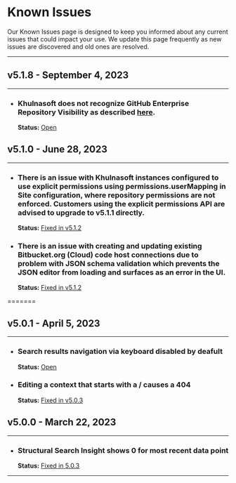 # Known Issues

Our Known Issues page is designed to keep you informed about any current issues that could impact your use. We update this page frequently as new issues are discovered and old ones are resolved.

---

## v5.1.8 - September 4, 2023

---

- ### Khulnasoft does not recognize GitHub Enterprise Repository Visibility as described [here](https://docs.github.com/en/enterprise-server@3.10/repositories/creating-and-managing-repositories/about-repositories#about-repository-visibility).
    **Status:** [Open](https://github.com/khulnasoft/khulnasoft/pull/54419)

## v5.1.0 - June 28, 2023

---

- ### There is an issue with Khulnasoft instances configured to use explicit permissions using permissions.userMapping in Site configuration, where repository permissions are not enforced. Customers using the explicit permissions API are advised to upgrade to v5.1.1 directly.
    **Status:** [Fixed in v5.1.2](https://github.com/khulnasoft/khulnasoft/pull/54419)

- ### There is an issue with creating and updating existing Bitbucket.org (Cloud) code host connections due to problem with JSON schema validation which prevents the JSON editor from loading and surfaces as an error in the UI.
    **Status:** [Fixed in v5.1.2](https://github.com/khulnasoft/khulnasoft/pull/54496)


=======

## v5.0.1 - April 5, 2023

---

- ### Search results navigation via keyboard disabled by deafult

    **Status:** [Open](https://github.com/khulnasoft/khulnasoft/issues/51340)

- ### Editing a context that starts with a / causes a 404
    **Status:** [Fixed in v5.0.3](https://github.com/khulnasoft/khulnasoft/pull/51196)

## v5.0.0 - March 22, 2023

---

- ### Structural Search Insight shows 0 for most recent data point

    **Status:** [Fixed in 5.0.3](https://github.com/khulnasoft/khulnasoft/issues/50506)


---

